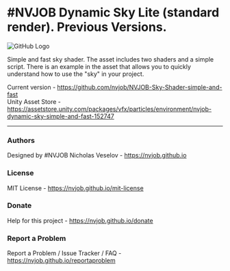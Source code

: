 # #NVJOB Dynamic Sky Lite (standard render). Previous Versions.

![GitHub Logo](https://raw.githubusercontent.com/nvjob/nvjob.github.io/master/repo/unity%20assets/dynamic%20sky%20lite%20sr/221/pic/9.jpg)

Simple and fast sky shader. The asset includes two shaders and a simple script.
There is an example in the asset that allows you to quickly understand how to use the "sky" in your project.

Current version - https://github.com/nvjob/NVJOB-Sky-Shader-simple-and-fast <br/>
Unity Asset Store - https://assetstore.unity.com/packages/vfx/particles/environment/nvjob-dynamic-sky-simple-and-fast-152747

-------------------------------------------------------------------

### Authors
Designed by #NVJOB Nicholas Veselov - https://nvjob.github.io

### License
MIT License - https://nvjob.github.io/mit-license

### Donate
Help for this project - https://nvjob.github.io/donate

### Report a Problem
Report a Problem / Issue Tracker / FAQ - https://nvjob.github.io/reportaproblem
